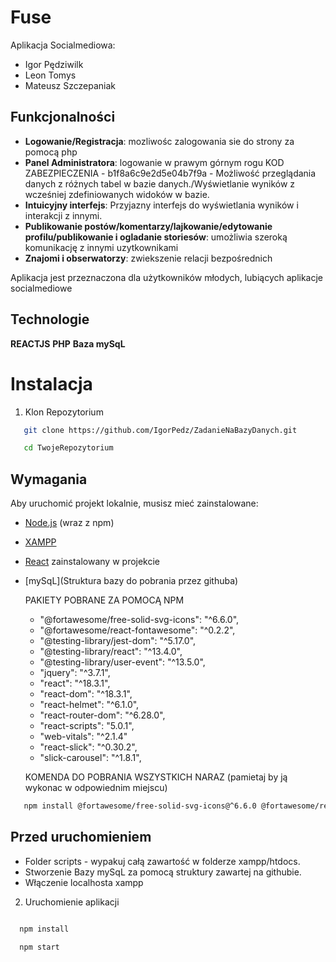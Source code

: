 # Fuse

Aplikacja Socialmediowa:
- Igor Pędziwilk
- Leon Tomys
- Mateusz Szczepaniak

## Funkcjonalności

- **Logowanie/Registracja**: mozliwośc zalogowania sie do strony za pomocą php
- **Panel Administratora**: logowanie w prawym górnym rogu KOD ZABEZPIECZENIA - b1f8a6c9e2d5e04b7f9a - Możliwość przeglądania danych z różnych tabel w bazie danych./Wyświetlanie wyników z wcześniej zdefiniowanych widoków w bazie.                                
- **Intuicyjny interfejs**: Przyjazny interfejs do wyświetlania wyników i interakcji z innymi.
- **Publikowanie postów/komentarzy/lajkowanie/edytowanie profilu/publikowanie i ogladanie storiesów**: umożliwia szeroką komunikację z innymi uzytkownikami
- **Znajomi i obserwatorzy**: zwiekszenie relacji bezpośrednich                               

Aplikacja jest przeznaczona dla użytkowników młodych, lubiących aplikacje socialmediowe
## Technologie

   **REACTJS**
   **PHP**
   **Baza mySqL**


# Instalacja

1. Klon Repozytorium

```bash
   git clone https://github.com/IgorPedz/ZadanieNaBazyDanych.git

   cd TwojeRepozytorium
```
## Wymagania

Aby uruchomić projekt lokalnie, musisz mieć zainstalowane:

- [Node.js](https://nodejs.org/) (wraz z npm)
- [XAMPP](https://www.apachefriends.org/pl/index.html)
- [React](https://reactjs.org/) zainstalowany w projekcie
- [mySqL](Struktura bazy do pobrania przez githuba)

   PAKIETY POBRANE ZA POMOCĄ NPM
    - "@fortawesome/free-solid-svg-icons": "^6.6.0",
    - "@fortawesome/react-fontawesome": "^0.2.2",
    - "@testing-library/jest-dom": "^5.17.0",
    - "@testing-library/react": "^13.4.0",
    - "@testing-library/user-event": "^13.5.0",
    - "jquery": "^3.7.1",
    - "react": "^18.3.1",
    - "react-dom": "^18.3.1",
    - "react-helmet": "^6.1.0",
    - "react-router-dom": "^6.28.0",
    - "react-scripts": "5.0.1",
    - "web-vitals": "^2.1.4"
    - "react-slick": "^0.30.2",
    - "slick-carousel": "^1.8.1",

    KOMENDA DO POBRANIA WSZYSTKICH NARAZ
      (pamietaj by ją wykonac w odpowiednim miejscu)
```bash
   npm install @fortawesome/free-solid-svg-icons@^6.6.0 @fortawesome/react-fontawesome@^0.2.2 @testing-library/jest-dom@^5.17.0 @testing-library/react@^13.4.0 @testing-library/user-event@^13.5.0 jquery@^3.7.1 react@^18.3.1 react-dom@^18.3.1 react-helmet@^6.1.0 react-router-dom@^6.28.0 react-scripts@5.0.1 web-vitals@^2.1.4 react-slick@^0.30.2 slick-carousel@^1.8.1
```
## Przed uruchomieniem
 - Folder scripts - wypakuj całą zawartość w folderze xampp/htdocs.
 - Stworzenie Bazy mySqL za pomocą struktury zawartej na githubie.
 - Włączenie localhosta xampp
 2. Uruchomienie aplikacji
 ```bash

   npm install

   npm start
```
